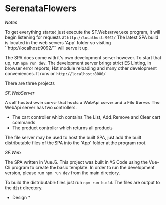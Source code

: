 # SerenataFlowers

*Notes*

To get everything started just execute the SF.Webserver.exe program, it will begin listening for requests at ```http://localhost:9092/```
The latest SPA build is located in the web servers 'App' folder so visiting ``http://localhost:9092/``` will serve it up.

The SPA does come with it's own development server however. To start that up, run ``` npm run dev ```. The development server brings
strict ES Linting, in browser error reports, Hot module reloading and many other development conveniences. It runs on ```http://localhost:8080/```

There are three projects:

*SF.WebServer*

A self hosted owin server that hosts a WebApi server and a File Server. The WebApi server has two controllers. 
  - The cart controller which contains The List, Add, Remove and Clear cart commands
  - The product controller which returns all products

The file server may be used to host the built SPA, just add the built distributable files of the SPA into the 'App' folder at the program root.

*SF.Web*

The SPA written in VueJS. This project was built in VS Code using the Vue-Cli program to create the basic template.
In order to run the development version, please run ``` npm run dev ``` from the main directory.

To build the distributable files just run ``` npm run build ```. The files are output to the ```dist``` directory.

* Design *


